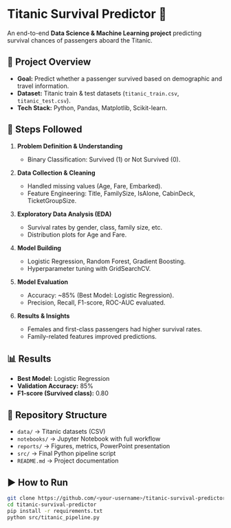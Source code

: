 # Titanic Survival Predictor 🚢

An end-to-end **Data Science & Machine Learning project** predicting survival chances of passengers aboard the Titanic.

## 📌 Project Overview
- **Goal:** Predict whether a passenger survived based on demographic and travel information.
- **Dataset:** Titanic train & test datasets (`titanic_train.csv`, `titanic_test.csv`).
- **Tech Stack:** Python, Pandas, Matplotlib, Scikit-learn.

## 🔑 Steps Followed
1. **Problem Definition & Understanding**
   - Binary Classification: Survived (1) or Not Survived (0).

2. **Data Collection & Cleaning**
   - Handled missing values (Age, Fare, Embarked).
   - Feature Engineering: Title, FamilySize, IsAlone, CabinDeck, TicketGroupSize.

3. **Exploratory Data Analysis (EDA)**
   - Survival rates by gender, class, family size, etc.
   - Distribution plots for Age and Fare.

4. **Model Building**
   - Logistic Regression, Random Forest, Gradient Boosting.
   - Hyperparameter tuning with GridSearchCV.

5. **Model Evaluation**
   - Accuracy: ~85% (Best Model: Logistic Regression).
   - Precision, Recall, F1-score, ROC-AUC evaluated.

6. **Results & Insights**
   - Females and first-class passengers had higher survival rates.
   - Family-related features improved predictions.

## 📊 Results
- **Best Model:** Logistic Regression  
- **Validation Accuracy:** 85%  
- **F1-score (Survived class):** 0.80  

## 📂 Repository Structure
- `data/` → Titanic datasets (CSV)  
- `notebooks/` → Jupyter Notebook with full workflow  
- `reports/` → Figures, metrics, PowerPoint presentation  
- `src/` → Final Python pipeline script  
- `README.md` → Project documentation  

## ▶️ How to Run
```bash
git clone https://github.com/<your-username>/titanic-survival-predictor.git
cd titanic-survival-predictor
pip install -r requirements.txt
python src/titanic_pipeline.py
